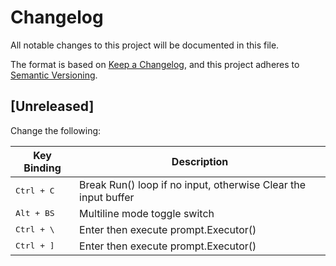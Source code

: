 # Changelog

All notable changes to this project will be documented in this file.

The format is based on [Keep a Changelog](https://keepachangelog.com/en/1.0.0/),
and this project adheres to [Semantic Versioning](https://semver.org/spec/v2.0.0.html).

## [Unreleased]
Change the following:

Key Binding          | Description
---------------------|---------------------------------------------------------
<kbd>Ctrl + C</kbd>  | Break Run() loop if no input, otherwise Clear the input buffer
<kbd>Alt  + BS</kbd> | Multiline mode toggle switch
<kbd>Ctrl + \\</kbd> | Enter then execute prompt.Executor()
<kbd>Ctrl + ]</kbd>  | Enter then execute prompt.Executor()

